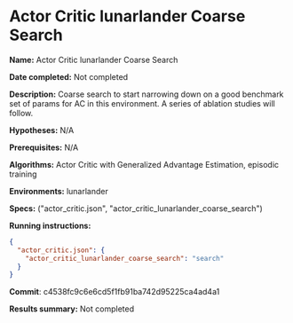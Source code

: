 # Actor Critic lunarlander Coarse Search

**Name:** Actor Critic lunarlander Coarse Search

**Date completed:** Not completed

**Description:** Coarse search to start narrowing down on a good benchmark set of params for AC in this environment. A series of ablation studies will follow.

**Hypotheses:** N/A

**Prerequisites:** N/A

**Algorithms:** Actor Critic with Generalized Advantage Estimation, episodic training

**Environments:** lunarlander

**Specs:** ("actor_critic.json", "actor_critic_lunarlander_coarse_search")

**Running instructions:**
```json
{
  "actor_critic.json": {
    "actor_critic_lunarlander_coarse_search": "search"
  }
}
```

**Commit**: c4538fc9c6e6cd5f1fb91ba742d95225ca4ad4a1

**Results summary:** Not completed
